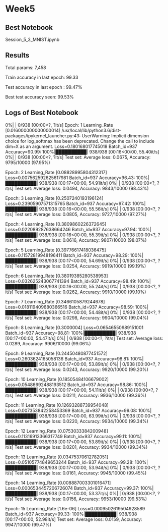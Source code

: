 # Week5

## Best Notebook
Session_5_3_MNIST.ipynb

## Results

Total params: 7,458

Train accuracy in last epoch: 99.33

Test accuracy in last epoch : 99.47%

Best test accuracy seen: 99.53%

## Logs of Best Notebook

0%|          | 0/938 [00:00<?, ?it/s]
Epoch: 1 Learning_Rate [0.016000000000000014]
/usr/local/lib/python3.6/dist-packages/ipykernel_launcher.py:43: UserWarning: Implicit dimension choice for log_softmax has been deprecated. Change the call to include dim=X as an argument.
Loss=0.180168017745018 Batch_id=937 Accuracy=90.99: 100%|██████████| 938/938 [00:16<00:00, 55.40it/s]
  0%|          | 0/938 [00:00<?, ?it/s]
Test set: Average loss: 0.0675, Accuracy: 9795/10000 (97.95%)

Epoch: 2 Learning_Rate [0.08828995804312317]
Loss=0.007562592625617981 Batch_id=937 Accuracy=96.43: 100%|██████████| 938/938 [00:17<00:00, 54.91it/s]
  0%|          | 0/938 [00:00<?, ?it/s]
Test set: Average loss: 0.0494, Accuracy: 9843/10000 (98.43%)

Epoch: 3 Learning_Rate [0.2507240193196124]
Loss=0.23905907571315765 Batch_id=937 Accuracy=97.42: 100%|██████████| 938/938 [00:16<00:00, 55.56it/s]
  0%|          | 0/938 [00:00<?, ?it/s]
Test set: Average loss: 0.0805, Accuracy: 9727/10000 (97.27%)

Epoch: 4 Learning_Rate [0.3809860226372645]
Loss=0.022089287638664246 Batch_id=937 Accuracy=97.94: 100%|██████████| 938/938 [00:16<00:00, 55.39it/s]
  0%|          | 0/938 [00:00<?, ?it/s]
Test set: Average loss: 0.0616, Accuracy: 9807/10000 (98.07%)

Epoch: 5 Learning_Rate [0.39776617418036475]
Loss=0.11572819948196411 Batch_id=937 Accuracy=98.29: 100%|██████████| 938/938 [00:17<00:00, 54.69it/s]
  0%|          | 0/938 [00:00<?, ?it/s]
Test set: Average loss: 0.0254, Accuracy: 9919/10000 (99.19%)

Epoch: 6 Learning_Rate [0.38019385280538953]
Loss=0.032625243067741394 Batch_id=937 Accuracy=98.49: 100%|██████████| 938/938 [00:16<00:00, 55.24it/s]
  0%|          | 0/938 [00:00<?, ?it/s]
Test set: Average loss: 0.0262, Accuracy: 9910/10000 (99.10%)

Epoch: 7 Learning_Rate [0.3466105879244678]
Loss=0.018119409680366516 Batch_id=937 Accuracy=98.59: 100%|██████████| 938/938 [00:17<00:00, 54.48it/s]
  0%|          | 0/938 [00:00<?, ?it/s]
Test set: Average loss: 0.0298, Accuracy: 9904/10000 (99.04%)

Epoch: 8 Learning_Rate [0.3000004]
Loss=0.06546550989151001 Batch_id=937 Accuracy=98.81: 100%|██████████| 938/938 [00:17<00:00, 54.47it/s]
  0%|          | 0/938 [00:00<?, ?it/s]
Test set: Average loss: 0.0289, Accuracy: 9906/10000 (99.06%)

Epoch: 9 Learning_Rate [0.24450480877451572]
Loss=0.2603624165058136 Batch_id=937 Accuracy=98.81: 100%|██████████| 938/938 [00:17<00:00, 53.89it/s]
  0%|          | 0/938 [00:00<?, ?it/s]
Test set: Average loss: 0.0243, Accuracy: 9920/10000 (99.20%)

Epoch: 10 Learning_Rate [0.18505484106679002]
Loss=0.05486692488193512 Batch_id=937 Accuracy=98.86: 100%|██████████| 938/938 [00:17<00:00, 54.11it/s]
  0%|          | 0/938 [00:00<?, ?it/s]
Test set: Average loss: 0.0211, Accuracy: 9936/10000 (99.36%)

Epoch: 11 Learning_Rate [0.12693288739954048]
Loss=0.007353842258453369 Batch_id=937 Accuracy=99.08: 100%|██████████| 938/938 [00:17<00:00, 63.99it/s]
  0%|          | 0/938 [00:00<?, ?it/s]
Test set: Average loss: 0.0220, Accuracy: 9934/10000 (99.34%)

Epoch: 12 Learning_Rate [0.0753033384200948]
Loss=0.11316913366317749 Batch_id=937 Accuracy=99.11: 100%|██████████| 938/938 [00:17<00:00, 53.89it/s]
  0%|          | 0/938 [00:00<?, ?it/s]
Test set: Average loss: 0.0201, Accuracy: 9934/10000 (99.34%)

Epoch: 13 Learning_Rate [0.03475370612782051]
Loss=0.05105774849653244 Batch_id=937 Accuracy=99.28: 100%|██████████| 938/938 [00:17<00:00, 53.94it/s]
  0%|          | 0/938 [00:00<?, ?it/s]
Test set: Average loss: 0.0161, Accuracy: 9945/10000 (99.45%)

Epoch: 14 Learning_Rate [0.008887003301016471]
Loss=0.0006534457206726074 Batch_id=937 Accuracy=99.37: 100%|██████████| 938/938 [00:17<00:00, 53.37it/s]
  0%|          | 0/938 [00:00<?, ?it/s]
Test set: Average loss: 0.0156, Accuracy: 9953/10000 (99.53%)

Epoch: 15 Learning_Rate [1.6e-06]
Loss=0.0009502619504928589 Batch_id=937 Accuracy=99.33: 100%|██████████| 938/938 [00:17<00:00, 52.98it/s]
Test set: Average loss: 0.0159, Accuracy: 9947/10000 (99.47%)

